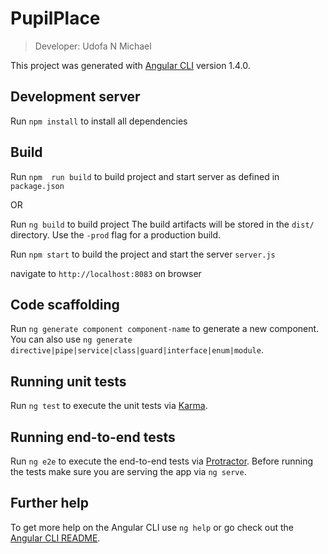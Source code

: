 # PupilPlace
> Developer: Udofa N Michael

This project was generated with [Angular CLI](https://github.com/angular/angular-cli) version 1.4.0.

## Development server


Run `npm install` to install all dependencies

## Build

Run `npm  run build` to build project and start server as defined in `package.json`

OR

Run `ng build` to build project
The build artifacts will be stored in the `dist/` directory. Use the `-prod` flag for a production build.

Run `npm start` to build the project and start the server `server.js`

navigate to `http://localhost:8083` on browser



## Code scaffolding

Run `ng generate component component-name` to generate a new component. You can also use `ng generate directive|pipe|service|class|guard|interface|enum|module`.


## Running unit tests

Run `ng test` to execute the unit tests via [Karma](https://karma-runner.github.io).

## Running end-to-end tests

Run `ng e2e` to execute the end-to-end tests via [Protractor](http://www.protractortest.org/).
Before running the tests make sure you are serving the app via `ng serve`.

## Further help

To get more help on the Angular CLI use `ng help` or go check out the [Angular CLI README](https://github.com/angular/angular-cli/blob/master/README.md).
